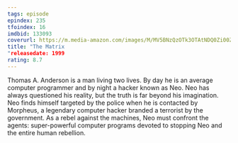 ```yaml
---
tags: episode
epindex: 235
tfoindex: 16
imdbid: 133093
coverurl: https://m.media-amazon.com/images/M/MV5BNzQzOTk3OTAtNDQ0Zi00ZTVkLWI0MTEtMDllZjNkYzNjNTc4L2ltYWdlXkEyXkFqcGdeQXVyNjU0OTQ0OTY@._V1_SX202_CR0,0,202,300_.jpg
title: "The Matrix
"releasedate: 1999
rating: 8.7
---
```


Thomas A. Anderson is a man living two lives. By day he is an average computer programmer and by night a hacker known as Neo. Neo has always questioned his reality, but the truth is far beyond his imagination. Neo finds himself targeted by the police when he is contacted by Morpheus, a legendary computer hacker branded a terrorist by the government. As a rebel against the machines, Neo must confront the agents: super-powerful computer programs devoted to stopping Neo and the entire human rebellion.